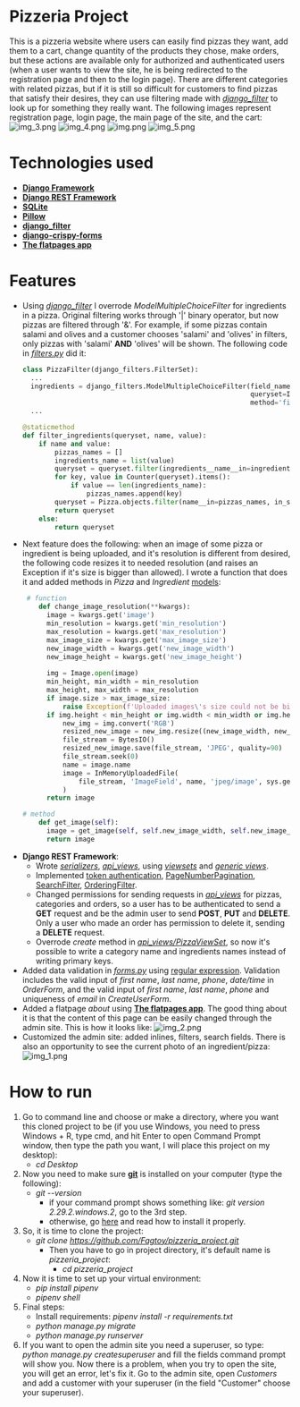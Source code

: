 # Pizzeria Project
This is a pizzeria website where users can easily find pizzas they want, add them to a cart, change quantity of the products they chose, make orders,
but these actions are available only for authorized and authenticated users (when a user wants to view the site, he is being redirected to the registration page and then to the login page).
There are different categories with related pizzas, but if it is still so difficult for customers to find pizzas that satisfy their desires, they can use filtering made with [*django_filter*](https://django-filter.readthedocs.io/en/stable/guide/usage.html)
to look up for something they really want. The following images represent registration page, login page, the main page of the site, and the cart:
![img_3.png](screenshots/img_3.png) ![img_4.png](screenshots/img_4.png) ![img.png](screenshots/img.png) ![img_5.png](screenshots/img_5.png)
# Technologies used
* [**Django Framework**](https://www.djangoproject.com/)
* [**Django REST Framework**](https://www.django-rest-framework.org/)
* [**SQLite**](https://www.sqlite.org/index.html)
* [**Pillow**](https://pillow.readthedocs.io/en/stable/)
* [**django_filter**](https://django-filter.readthedocs.io/en/stable/guide/usage.html)
* [**django-crispy-forms**](https://django-crispy-forms.readthedocs.io/en/latest/)
* [**The flatpages app**](https://docs.djangoproject.com/en/3.1/ref/contrib/flatpages/)
# Features
* Using [*django_filter*](https://django-filter.readthedocs.io/en/stable/guide/usage.html) I overrode *ModelMultipleChoiceFilter* for ingredients in a pizza. Original filtering works through
'|' binary operator, but now pizzas are filtered through '&'. For example, if some pizzas contain salami and olives and
  a customer chooses 'salami' and 'olives' in filters, only pizzas with 'salami' **AND** 'olives' will be shown.
  The following code in [*filters.py*](pizzeria/filters.py) did it:
  ```Python
  class PizzaFilter(django_filters.FilterSet):
    ...
    ingredients = django_filters.ModelMultipleChoiceFilter(field_name='ingredients',
                                                           queryset=Ingredient.objects.all(),
                                                           method='filter_ingredients')
    ...
  
  @staticmethod
  def filter_ingredients(queryset, name, value):
      if name and value:
          pizzas_names = []
          ingredients_name = list(value)
          queryset = queryset.filter(ingredients__name__in=ingredients_name)
          for key, value in Counter(queryset).items():
              if value == len(ingredients_name):
                  pizzas_names.append(key)
          queryset = Pizza.objects.filter(name__in=pizzas_names, in_stock=True)
          return queryset
      else:
          return queryset
  ```
* Next feature does the following: when an image of some pizza or ingredient is being uploaded, and it's resolution is different from desired,
the following code resizes it to needed resolution (and raises an Exception if it's size is bigger than allowed).
  I wrote a function that does it and added methods in *Pizza* and *Ingredient* [models](pizzeria/models.py):
  ```Python
   # function
      def change_image_resolution(**kwargs):
        image = kwargs.get('image')
        min_resolution = kwargs.get('min_resolution')
        max_resolution = kwargs.get('max_resolution')
        max_image_size = kwargs.get('max_image_size')
        new_image_width = kwargs.get('new_image_width')
        new_image_height = kwargs.get('new_image_height')
    
        img = Image.open(image)
        min_height, min_width = min_resolution
        max_height, max_width = max_resolution
        if image.size > max_image_size:
            raise Exception(f'Uploaded images\'s size could not be bigger than {max_image_size}')
        if img.height < min_height or img.width < min_width or img.height > max_height or img.width > max_width:
            new_img = img.convert('RGB')
            resized_new_image = new_img.resize((new_image_width, new_image_height), Image.ANTIALIAS)
            file_stream = BytesIO()
            resized_new_image.save(file_stream, 'JPEG', quality=90)
            file_stream.seek(0)
            name = image.name
            image = InMemoryUploadedFile(
                file_stream, 'ImageField', name, 'jpeg/image', sys.getsizeof(file_stream), None
            )
        return image
  
  # method
      def get_image(self):
        image = get_image(self, self.new_image_width, self.new_image_height)
        return image
  ```
* **Django REST Framework**:
  * Wrote [*serializers*](pizzeria/api/serializers.py), [*api_views*](pizzeria/api/api_views.py), using [*viewsets*](https://www.django-rest-framework.org/api-guide/viewsets/) and [*generic views*](https://www.django-rest-framework.org/api-guide/generic-views/).
  * Implemented [token authentication](https://www.django-rest-framework.org/api-guide/authentication/#tokenauthentication),
    [PageNumberPagination](https://www.django-rest-framework.org/api-guide/pagination/#setup), 
    [SearchFilter](https://www.django-rest-framework.org/api-guide/filtering/#searchfilter),
    [OrderingFilter](https://www.django-rest-framework.org/api-guide/filtering/#orderingfilter).
  * Changed permissions for sending requests in [*api_views*](pizzeria/api/api_views.py) for pizzas, categories and orders, so a user has to be authenticated to send a **GET** request and be the admin user to send **POST**, **PUT** and **DELETE**.
    Only a user who made an order has permission to delete it, sending a **DELETE** request.
  * Overrode *create* method in [*api_views/PizzaViewSet*](pizzeria/api/api_views.py), so now it's possible to write a category name and ingredients names 
    instead of writing primary keys.
* Added data validation in [*forms.py*](pizzeria/forms.py) using [regular expression](https://docs.python.org/3/library/re.html).
   Validation includes the valid input of *first name*, *last name*, *phone*, *date/time* in *OrderForm*, and
    the valid input of *first name*, *last name*, *phone* and uniqueness of *email* in *CreateUserForm*.
* Added a flatpage *about* using [**The flatpages app**](https://docs.djangoproject.com/en/3.1/ref/contrib/flatpages/). The good thing about it is that the content of this page can be easily changed through the admin site. This is how it looks like:
![img_2.png](screenshots/img_2.png)
* Customized the admin site: added inlines, filters, search fields. There is also an opportunity to see 
the current photo of an ingredient/pizza: ![img_1.png](screenshots/img_1.png)
# How to run
1. Go to command line and choose or make a directory, where you want this cloned project to be 
   (if you use Windows, you need to press Windows + R, type cmd, and hit Enter to open Command Prompt window, then type the path you want, I will place this project on my desktop):
   * *cd Desktop*
2. Now you need to make sure [**git**](https://git-scm.com/) is installed on your computer (type the following):
   * *git --version*
       * if your command prompt shows something like: *git version 2.29.2.windows.2*, go to the 3rd step.
       * otherwise, go [here](https://phoenixnap.com/kb/how-to-install-git-windows) and read how to install it properly.
3. So, it is time to clone the project:
   * *git clone https://github.com/Fagtoy/pizzeria_project.git*
     * Then you have to go in project directory, it's default name is *pizzeria_project*:
        * *cd pizzeria_project*
5. Now it is time to set up your virtual environment:
   * *pip install pipenv*
   * *pipenv shell* 
6. Final steps:
   * Install requirements: *pipenv install -r requirements.txt*
   * *python manage.py migrate*
   * *python manage.py runserver*
7. If you want to open the admin site you need a superuser, so type: *python manage.py createsuperuser* and 
   fill the fields command prompt will show you. Now there is a problem, when you try to open the site, you will get an error, let's fix it.
   Go to the admin site, open *Customers* and add a customer with your superuser (in the field "Customer" choose your superuser).
